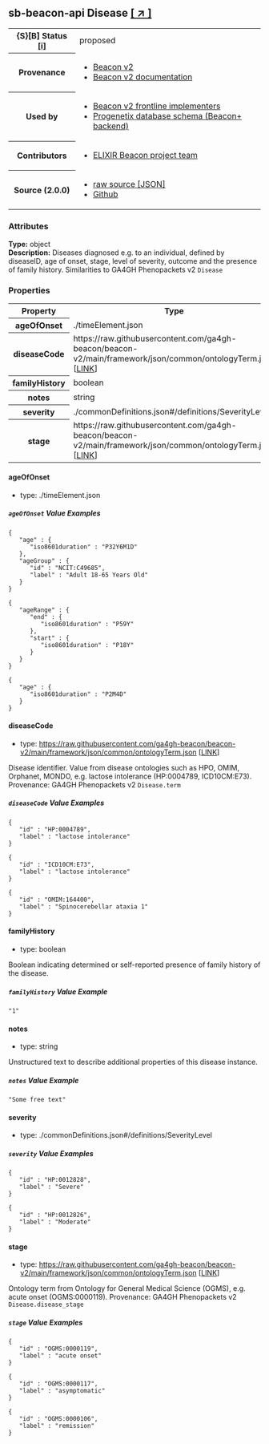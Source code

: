 
<div id="schema-header-title">
  <h2><span id="schema-header-title-project">sb-beacon-api</span> Disease <a href="https://github.com/ga4gh-schemablocks/sb-beacon-api" target="_BLANK">[ &nearr; ]</a></h2>
</div>

<table id="schema-header-table">
<tr>
<th>{S}[B] Status <a href="https://schemablocks.org/about/sb-status-levels.html">[i]</a></th>
<td><div id="schema-header-status">proposed</div></td>
</tr>
<tr><th>Provenance</th><td><ul>
<li><a href="https://github.com/ga4gh-beacon/beacon-v2">Beacon v2</a></li>
<li><a href="http://docs.genomebeacons.org">Beacon v2 documentation</a></li>
</ul></td></tr>
<tr><th>Used by</th><td><ul>
<li><a href="https://ga4gh-approval-service-registry.ega-archive.org">Beacon v2 frontline implementers</a></li>
<li><a href="https://docs.progenetix.org/beaconplus/">Progenetix database schema (Beacon+ backend)</a></li>
</ul></td></tr>


<!--more-->
<tr><th>Contributors</th><td><ul>
<li><a href="https://beacon-project.io/categories/people.html">ELIXIR Beacon project team</a></li>
</ul></td></tr>
<tr><th>Source (2.0.0)</th><td><ul>
<li><a href="current/disease.json" target="_BLANK">raw source [JSON]</a></li>
<li><a href="https://github.com/ga4gh-schemablocks/sb-beacon-api/blob/master/schemas/beacon-v2-default-model/common/disease.yaml" target="_BLANK">Github</a></li>
</ul></td></tr>
</table>

<div id="schema-attributes-title"><h3>Attributes</h3></div>

  
__Type:__ object  
__Description:__ Diseases diagnosed e.g. to an individual, defined by diseaseID, age of onset, stage, level of severity, outcome and the presence of family history. Similarities to GA4GH Phenopackets v2 `Disease`
### Properties

<table id="schema-properties-table">
<tr><th>Property</th><th>Type</th></tr>
<tr><th>ageOfOnset</th><td>./timeElement.json</td></tr>
<tr><th>diseaseCode</th><td>https://raw.githubusercontent.com/ga4gh-beacon/beacon-v2/main/framework/json/common/ontologyTerm.json [<a href="https://raw.githubusercontent.com/ga4gh-beacon/beacon-v2/main/framework/json/common/ontologyTerm.json">LINK</a>]</td></tr>
<tr><th>familyHistory</th><td>boolean</td></tr>
<tr><th>notes</th><td>string</td></tr>
<tr><th>severity</th><td>./commonDefinitions.json#/definitions/SeverityLevel</td></tr>
<tr><th>stage</th><td>https://raw.githubusercontent.com/ga4gh-beacon/beacon-v2/main/framework/json/common/ontologyTerm.json [<a href="https://raw.githubusercontent.com/ga4gh-beacon/beacon-v2/main/framework/json/common/ontologyTerm.json">LINK</a>]</td></tr>
</table>


#### ageOfOnset

* type: ./timeElement.json



##### `ageOfOnset` Value Examples  

```
{
   "age" : {
      "iso8601duration" : "P32Y6M1D"
   },
   "ageGroup" : {
      "id" : "NCIT:C49685",
      "label" : "Adult 18-65 Years Old"
   }
}
```
```
{
   "ageRange" : {
      "end" : {
         "iso8601duration" : "P59Y"
      },
      "start" : {
         "iso8601duration" : "P18Y"
      }
   }
}
```
```
{
   "age" : {
      "iso8601duration" : "P2M4D"
   }
}
```

#### diseaseCode

* type: https://raw.githubusercontent.com/ga4gh-beacon/beacon-v2/main/framework/json/common/ontologyTerm.json [<a href="https://raw.githubusercontent.com/ga4gh-beacon/beacon-v2/main/framework/json/common/ontologyTerm.json">LINK</a>]

Disease identifier. Value from disease ontologies such as HPO, OMIM, Orphanet, MONDO, e.g. lactose intolerance (HP:0004789, ICD10CM:E73). Provenance: GA4GH Phenopackets v2 `Disease.term`

##### `diseaseCode` Value Examples  

```
{
   "id" : "HP:0004789",
   "label" : "lactose intolerance"
}
```
```
{
   "id" : "ICD10CM:E73",
   "label" : "lactose intolerance"
}
```
```
{
   "id" : "OMIM:164400",
   "label" : "Spinocerebellar ataxia 1"
}
```

#### familyHistory

* type: boolean

Boolean indicating determined or self-reported presence of family history of the disease.

##### `familyHistory` Value Example  

```
"1"
```

#### notes

* type: string

Unstructured text to describe additional properties of this disease instance.

##### `notes` Value Example  

```
"Some free text"
```

#### severity

* type: ./commonDefinitions.json#/definitions/SeverityLevel



##### `severity` Value Examples  

```
{
   "id" : "HP:0012828",
   "label" : "Severe"
}
```
```
{
   "id" : "HP:0012826",
   "label" : "Moderate"
}
```

#### stage

* type: https://raw.githubusercontent.com/ga4gh-beacon/beacon-v2/main/framework/json/common/ontologyTerm.json [<a href="https://raw.githubusercontent.com/ga4gh-beacon/beacon-v2/main/framework/json/common/ontologyTerm.json">LINK</a>]

Ontology term from Ontology for General Medical Science (OGMS), e.g. acute onset (OGMS:0000119). Provenance: GA4GH Phenopackets v2 `Disease.disease_stage`

##### `stage` Value Examples  

```
{
   "id" : "OGMS:0000119",
   "label" : "acute onset"
}
```
```
{
   "id" : "OGMS:0000117",
   "label" : "asymptomatic"
}
```
```
{
   "id" : "OGMS:0000106",
   "label" : "remission"
}
```

